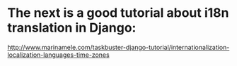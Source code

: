 # The next is a good tutorial about i18n translation in Django:

http://www.marinamele.com/taskbuster-django-tutorial/internationalization-localization-languages-time-zones
